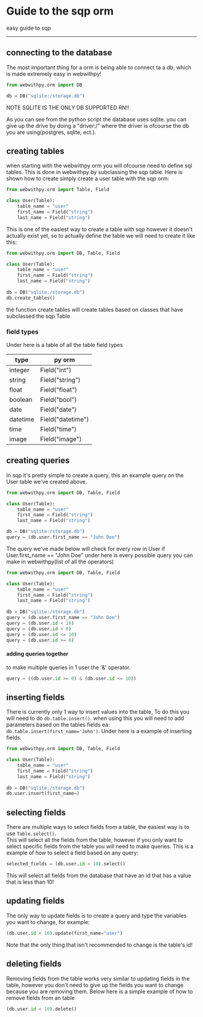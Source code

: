 # Guide to the sqp orm
easy guide to sqp

---

## connecting to the database
The most important thing for a orm is being able to connect ta a db, which is made extremely easy in webwithpy!

```python
from webwithpy.orm import DB

db = DB("sqlite:/storage.db")
```
NOTE SQLITE IS THE ONLY DB SUPPORTED RN!!

As you can see from the python script the database uses sqlite. you can give up the drive by doing a "driver:/"
where the driver is ofcourse the db you are using(postgres, sqlite, ect.). 

## creating tables
when starting with the webwithpy orm you will ofcourse need to define sql tables. This is done in webwithpy by 
subclassing the sqp table. Here is shown how to create simply create a user table with the sqp orm:

```python
from webwithpy.orm import Table, Field

class User(Table):
    table_name = "user"
    first_name = Field("string")
    last_name = Field("string")
```

This is one of the easiest way to create a table with sqp however it doesn't actually exist yet, so to actually define
the table we will need to create it like this:

```python
from webwithpy.orm import DB, Table, Field

class User(Table):
    table_name = "user"
    first_name = Field("string")
    last_name = Field("string")
    
db = DB("sqlite:/storage.db")
db.create_tables()
```

the function create tables will create tables based on classes that have subclassed the sqp Table

### field types
Under here is a table of all the table field types

| type     | py orm            |
|----------|-------------------|
| integer  | Field("int")      |
| string   | Field("string")   |
| float    | Field("float")    |
| boolean  | Field("bool")     |
| date     | Field("date")     |
| datetime | Field("datetime") |
| time     | Field("time")     |
| image    | Field("image")    |

## creating queries
In sqp it's pretty simple to create a query, this an example query on the User table we've created above.

```python
from webwithpy.orm import DB, Table, Field

class User(Table):
    table_name = "user"
    first_name = Field("string")
    last_name = Field("string")

db = DB("sqlite:/storage.db")    
query = (db.user.first_name == "John Doe")
```

The query we've made below will check for every row in User if User.first_name == "John Doe"
under here is every possible query you can make in webwithpy(list of all the operators)

```python
from webwithpy.orm import DB, Table, Field

class User(Table):
    table_name = "user"
    first_name = Field("string")
    last_name = Field("string")
    
db = DB("sqlite:/storage.db")
query = (db.user.first_name == "John Doe")
query = (db.user.id < 10)
query = (db.user.id > 0)
query = (db.user.id <= 10)
query = (db.user.id >= 0)
```

#### adding queries together
to make multiple queries in 1 user the '&' operator.

```python
query = ((db.user.id >= 0) & (db.user.id <= 10))
```

## inserting fields
There is currently only 1 way to insert values into the table, To do this you will need to do `db.table.insert()`.
when using this you will need to add parameters based on the tables fields ea: `db.table.insert(first_name='John')`.
Under here is a example of inserting fields.
```python
from webwithpy.orm import DB, Table, Field

class User(Table):
    table_name = "user"
    first_name = Field("string")
    last_name = Field("string")
    
db = DB("sqlite:/storage.db")
db.user.insert(first_name=)
```

## selecting fields
There are multiple ways to select fields from a table, the easiest way is to use `Table.select()`.<br>
This will select all the fields from the table, however if you only want to select specific fields from the table
you will need to make queries. This is a example of how to select a field based on any query:

```python
selected_fields = (db.user.id < 10).select()
```

This will select all fields from the database that have an id that has a value that is less than 10!

## updating fields
The only way to update fields is to create a query and type the variables you want to change, for example:

```python
(db.user.id < 10).update(first_name="user")
```

Note that the only thing that isn't recommended to change is the table's id!

## deleting fields
Removing fields from the table works very similar to updating fields in the table, however you don't need to give up
the fields you want to change because you are removing them. Below here is a simple example of how to remove fields from
an table

```python
(db.user.id < 10).delete()
```